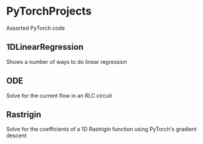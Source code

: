 # PyTorchProjects
Assorted PyTorch code

## 1DLinearRegression
Shows a number of ways to do linear regression

## ODE
Solve for the current flow in an RLC circuit


## Rastrigin
Solve for the coefficients of a 1D Rastrigin function using PyTorch's gradient descent

